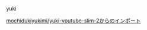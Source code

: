 yuki
<p><a href="https://github.com/mochidukiyukimi/yuki-youtube-slim-2.git"> mochidukiyukimi/yuki-youtube-slim-2からのインポート</a></p>
